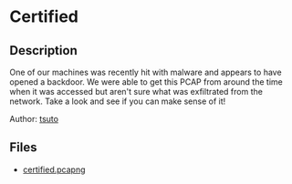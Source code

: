 # Certified

## Description

One of our machines was recently hit with malware and appears to have opened a backdoor. We were able to get this PCAP from around the time when it was accessed but aren't sure what was exfiltrated from the network. Take a look and see if you can make sense of it!

Author: [tsuto](https://github.com/jselliott)

## Files

* [certified.pcapng](files/certified.pcapng)


